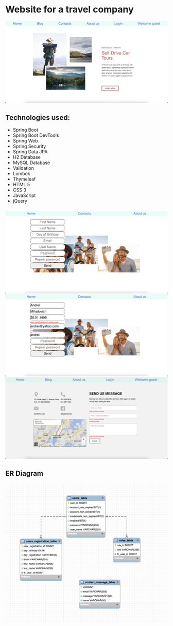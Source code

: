 # Website for a travel company
![home_page.jpeg](images%2Fhome_page.jpeg)
## Technologies used:
 - Spring Boot
 - Spring Boot DevTools
 - Spring Web
 - Spring Security
 - Spring Data JPA
 - H2 Database
 - MySQL Database
 - Validation
 - Lombok
 - Thymeleaf
 - HTML 5
 - CSS 3
 - JavaScript
 - jQuery
###
![registration.jpeg](images%2Fregistration.jpeg)
![registration_validation.jpeg](images%2Fregistration_validation.jpeg)
![contact_message_page.jpeg](images%2Fcontact_message_page.jpeg)
## ER Diagram
![er_diagramma.jpeg](images%2Fer_diagram.jpeg)